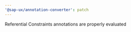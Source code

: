 ```yaml
---
'@sap-ux/annotation-converter': patch
---
```


Referential Constraints annotations are properly evaluated
